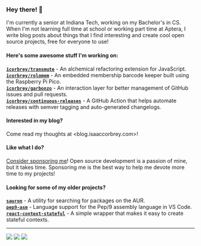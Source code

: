 ### Hey there! 👋

I'm currently a senior at Indiana Tech, working on my Bachelor's in CS. When I'm not
learning full time at school or working part time at Aptera, I write blog posts about
things that I find interesting and create cool open source projects, free for everyone
to use!

#### Here's some awesome stuff I'm working on:

**[`icorbrey/transmute`][repo-transmute]** - An alchemical refactoring extension for JavaScript.  
**[`icorbrey/rolomem`][repo-rolomem]** - An embedded membership barcode keeper built using the Raspberry Pi Pico.  
**[`icorbrey/garbonzo`][repo-garbonzo]** - An interaction layer for better management of GitHub issues and pull requests.  
**[`icorbrey/continuous-releases`][repo-continuous-releases]** - A GitHub Action that helps automate releases with semver tagging and auto-generated changelogs.
  
#### Interested in my blog?

Come read my thoughts at <blog.isaaccorbrey.com>!

#### Like what I do?

[Consider sponsoring me][sponsor-profile]! Open source development is a passion of mine, but it takes
time. Sponsoring me is the best way to help me devote more time to my projects!
  
#### Looking for some of my older projects?

**[`sauron`][repo-sauron]** - A utility for searching for packages on the AUR.  
**[`pep9-asm`][repo-pep9-asm]** - Language support for the Pep/9 assembly language in VS Code.  
**[`react-context-stateful`][repo-react-context-stateful]** - A simple wrapper that makes it easy to create stateful
  contexts.
  
---

[![][badge-linkedin]][social-linkedin]
[![][badge-medium]][social-medium]
[![][badge-twitter]][social-twitter]

[sponsor-profile]: https://github.com/sponsors/icorbrey "Sponsor @icorbrey on GitHub"

[social-linkedin]: https://linkedin.com/in/icorbrey "Connect with Isaac Corbrey on LinkedIn"
[social-medium]: https://blog.isaaccorbrey.com "Follow Isaac Corbrey on Medium"
[social-twitter]: https://twitter.com/icorbrey "Follow Isaac Corbrey on Twitter"

[badge-linkedin]: https://img.shields.io/static/v1?style=for-the-badge&logo=linkedin&label=linkedin&logoColor=white&labelColor=0A66C2&message=/in/icorbrey&color=333333
[badge-medium]: https://img.shields.io/static/v1?style=for-the-badge&logo=medium&label=medium&logoColor=white&labelColor=000000&message=@icorbrey&color=333333
[badge-twitter]: https://img.shields.io/static/v1?style=for-the-badge&logo=twitter&label=twitter&logoColor=white&labelColor=1DA1F2&message=@icorbrey&color=333333

[repo-sauron]: https://github.com/icorbrey/sauron "Check out icorbrey/sauron on GitHub"
[repo-rolomem]: https://github.com/icorbrey/rolomem "Check out icorbrey/rolomem on GitHub"
[repo-garbonzo]: https://github.com/icorbrey/garbonzo "Check out icorbrey/garbonzo on GitHub"
[repo-pep9-asm]: https://github.com/icorbrey/pep9-asm "Check out icorbrey/pep9-asm on GitHub"
[repo-transmute]: https://github.com/icorbrey/transmute "Check out icorbrey/transmute on GitHub"
[repo-continuous-releases]: https://github.com/icorbrey/continuous-releases "Check out icorbrey/continuous-releases on GitHub"
[repo-react-context-stateful]: https://github.com/icorbrey/react-context-stateful "Check out icorbrey/react-context-stateful on GitHub"
